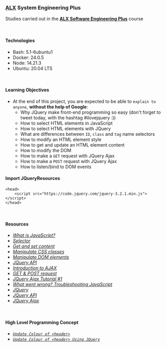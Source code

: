 ### [ALX](https://www.alxafrica.com/) System Engineering Plus

Studies carried out in the **[ALX Software Engineering Plus](https://www.alxafrica.com/software-engineering-plus/)** course

<br />

#### Technologies

* Bash:     5.1-6ubuntu1
* Docker:   24.0.5
* Node:     14.21.3
* Ubuntu:   20.04 LTS

<br />

#### Learning Objectives

* At the end of this project, you are expected to be able to `explain to anyone`, **without the help of Google**:
    * Why JQuery make front-end programming so easy (don't forget to tweet today, with the hashtag #ilovejquery :))
    * How to select HTML elements in JavaScript
    * How to select HTML elements with JQuery
    * What are differences between `ID`, `class` and `tag` name selectors
    * How to modify an HTML element style
    * How to get and update an HTML element content
    * How to modify the DOM
    * How to make a `GET` request with JQuery Ajax
    * How to make a `POST` request with JQuery Ajax
    * How to listen/bind to DOM events

#### Import JQueryResources

```
<head>
    <script src="https://code.jquery.com/jquery-3.2.1.min.js"></script>
</head>
```

<br />

#### Resources

* _[What is JavaScript?](https://developer.mozilla.org/en-US/docs/Learn/JavaScript/First_steps/What_is_JavaScript)_
* _[Selector](https://jquery-tutorial.net/selectors/using-elements-ids-and-classes/)_
* _[Get and set content](https://jquery-tutorial.net/dom-manipulation/getting-and-setting-content/)_
* _[Manipulate CSS classes](https://jquery-tutorial.net/dom-manipulation/getting-and-setting-css-classes/)_
* _[Manipulate DOM elements](https://jquery-tutorial.net/dom-manipulation/the-append-and-prepend-methods/)_
* _[JQuery API](https://oscarotero.com/jquery/)_
* _[Introduction to AJAX](https://jquery-tutorial.net/ajax/introduction/)_
* _[GET & POST request](https://jquery-tutorial.net/ajax/the-get-and-post-methods/)_
* _[JQuery Ajax Tutorial #1](https://www.youtube.com/watch?v=fEYx8dQr_cQ)_
* _[What went wrong? Troubleshooting JavaScript](https://developer.mozilla.org/en-US/docs/Learn/JavaScript/First_steps/What_went_wrong)_
* _[JQuery](https://jquery.com/)_
* _[JQuery API](https://api.jquery.com/)_
* _[JQuery Ajax](https://learn.jquery.com/ajax/)_

<br />

#### High Level Programming Concept

* _[`Update Colour of <header>`](0-script.js)_
* _[`Update Colour of <header> Using JQuery`](1-script.js)_

<br />
